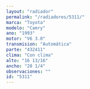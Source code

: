 ```yaml
---
layout: "radiador"
permalink: "/radiadores/5311/"
marca: "Toyota"
modelo: "Camry"
ano: "1993"
motor: "V6 3.0"
transmision: "Automática"
parte: "432411"
clima: "Con clima"
alto: "16 13/16"
ancho: "28 1/4"
observaciones: ""
id: "5311"
---
```


